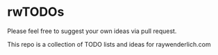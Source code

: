 # rwTODOs


Please feel free to suggest your own ideas via pull request.


This repo is a collection of TODO lists and ideas for raywenderlich.com
